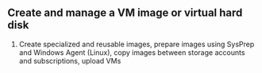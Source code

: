 ## Create and manage a VM image or virtual hard disk

1. Create specialized and reusable images, prepare images using SysPrep and Windows Agent (Linux), copy images between storage accounts and subscriptions, upload VMs